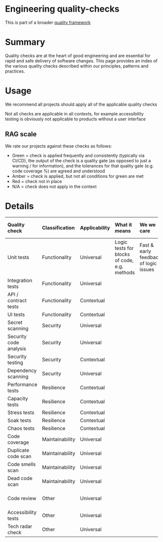 # Engineering quality-checks

This is part of a broader [quality framework](README.md)

# Summary

Quality checks are at the heart of good engineering and are essential for rapid and safe delivery of software changes. This page provides an index of the various quality checks described within our principles, patterns and practices.

# Usage

We recommend all projects should apply all of the applicable quality checks

Not all checks are applicable in all contexts, for example accessibility testing is obviously not applicable to products without a user interface

## RAG scale

We rate our projects against these checks as follows:

* Green = check is applied frequently and consistently (typically via CI/CD), the output of the check is a quality gate (as opposed to just a warning / for information), and the tolerances for that quality gate (e.g. code coverage %) are agreed and understood
* Amber = check is applied, but not all conditions for green are met
* Red = check not in place
* N/A = check does not apply in the context

# Details

| Quality check | Classification | Applicability | What it means | We we care | Tolerances for green | Endorsed tools / configuration | Further details |
|:---|:---|:---|:---|:---|:---|:---|:---|
| Unit tests | Functionality | Universal | Logic tests for blocks of code, e.g. methods | Fast & early feedback of logic issues| CI/CD builds fail if any tests fail | - | [Test practices](/practices/testing.md) |
| Integration tests | Functionality | Universal | | | | | |
| API / contract tests | Functionality | Contextual | | | | | |
| UI tests | Functionality | Contextual | | | | | |
| Secret scanning | Security | Universal | | | | | |
| Security code analysis | Security | Universal | | | | | |
| Security testing | Security | Contextual | | | | | |
| Dependency scanning | Security | Universal | | | | | |
| Performance tests | Resilience | Contextual | | | | | |
| Capacity tests | Resilience | Contextual | | | | | |
| Stress tests | Resilience | Contextual | | | | | |
| Soak tests | Resilience | Contextual | | | | | |
| Chaos tests | Resilience | Contextual | | | | | |
| Code coverage | Maintainability | Universal | | | | | |
| Duplicate code scan | Maintainability | Universal | | | | | |
| Code smells scan | Maintainability | Universal | | | | | |
| Dead code scan | Maintainability | Universal | | | | | |
| Code review | Other | Universal | | | | | [Code review guidance](/patterns/everything-as-code.md#code-review) |
| Accessibility tests | Other | Universal | | | | | |
| Tech radar check | Other | Universal | | | | | |
